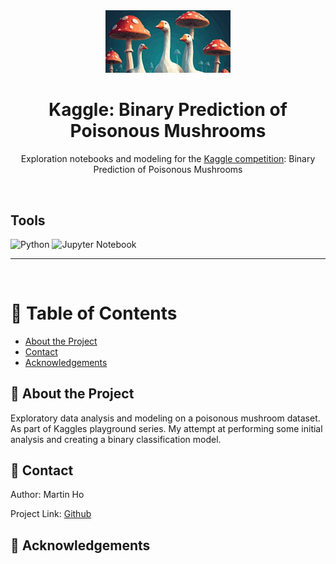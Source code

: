 <div align="center">

  <img src="assets/header.png" alt="logo" width="200" height="auto" />
  <h1>Kaggle: Binary Prediction of Poisonous Mushrooms</h1>
  
  <p>
    Exploration notebooks and modeling for the <a href="https://www.kaggle.com/competitions/playground-series-s4e8/overview">Kaggle competition</a>: Binary Prediction of Poisonous Mushrooms
  </p>

</div>

<br />

<!-- Badges -->

## Tools

![Python](https://img.shields.io/badge/python-3670A0?style=for-the-badge&logo=python&logoColor=ffdd54)
![Jupyter Notebook](https://img.shields.io/badge/jupyter-%23FA0F00.svg?style=for-the-badge&logo=jupyter&logoColor=white)

---

<br />

<!-- Table of Contents -->

# :notebook_with_decorative_cover: Table of Contents

- [About the Project](#star2-about-the-project)
- [Contact](#handshake-contact)
- [Acknowledgements](#gem-acknowledgements)

<!-- About the Project -->

## :star2: About the Project

Exploratory data analysis and modeling on a poisonous mushroom dataset. As part of Kaggles playground series. My attempt at performing some initial analysis and creating a binary classification model.

## :handshake: Contact

Author: Martin Ho

Project Link: [Github](https://github.com/minimartzz/poison-mushrooms)

<!-- Acknowledgments -->

## :gem: Acknowledgements
